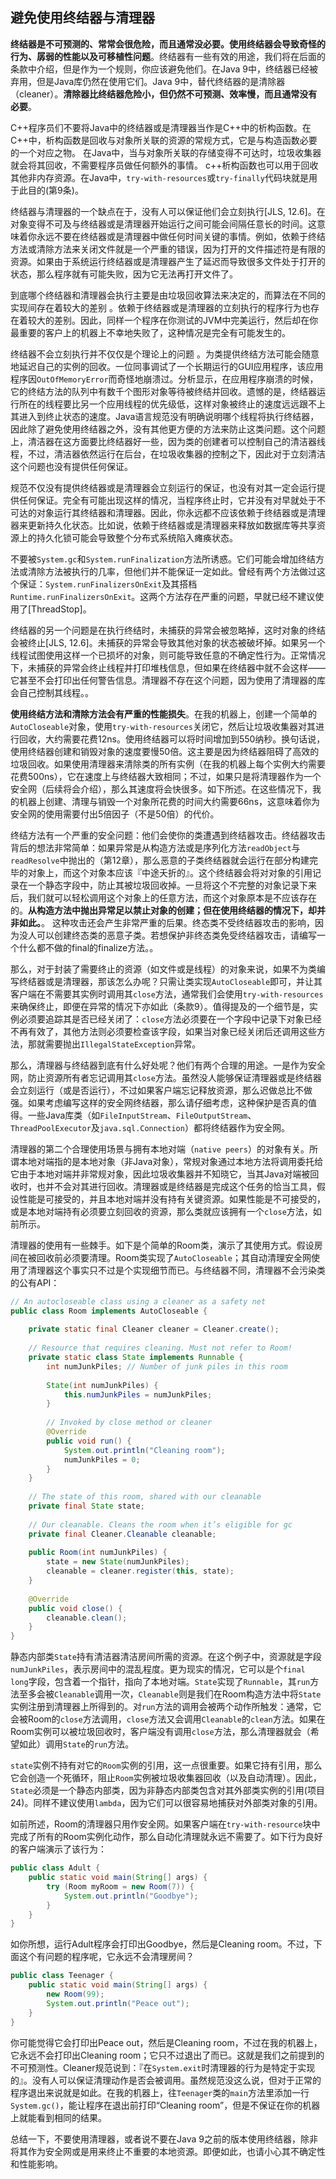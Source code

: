 ## 避免使用终结器与清理器

**终结器是不可预测的、常常会很危险，而且通常没必要。使用终结器会导致奇怪的行为、孱弱的性能以及可移植性问题**。终结器有一些有效的用途，我们将在后面的条款中介绍，但是作为一个规则，你应该避免他们。在Java 9中，终结器已经被弃用，但是Java库仍然在使用它们。Java 9中，替代终结器的是清除器（cleaner）。**清除器比终结器危险小，但仍然不可预测、效率慢，而且通常没有必要**。 

C++程序员们不要将Java中的终结器或是清理器当作是C++中的析构函数。在C++中，析构函数是回收与对象所关联的资源的常规方式，它是与构造函数必要的一个对应之物。 在Java中，当与对象所关联的存储变得不可达时，垃圾收集器就会将其回收，不需要程序员做任何额外的事情。 c++析构函数也可以用于回收其他非内存资源。在Java中，`try-with-resources`或`try-finally`代码块就是用于此目的(第9条)。

终结器与清理器的一个缺点在于，没有人可以保证他们会立刻执行[JLS, 12.6]。在对象变得不可及与终结器或是清理器开始运行之间可能会间隔任意长的时间。这意味着你永远不要在终结器或是清理器中做任何时间关键的事情。例如，依赖于终结方法或清除方法来关闭文件就是一个严重的错误，因为打开的文件描述符是有限的资源。如果由于系统运行终结器或是清理器产生了延迟而导致很多文件处于打开的状态，那么程序就有可能失败，因为它无法再打开文件了。

到底哪个终结器和清理器会执行主要是由垃圾回收算法来决定的，而算法在不同的实现间存在着较大的差别 。依赖于终结器或是清理器的立刻执行的程序行为也存在着较大的差别。因此，同样一个程序在你测试的JVM中完美运行，然后却在你最重要的客户上的机器上不幸地失败了，这种情况是完全有可能发生的。

终结器不会立刻执行并不仅仅是个理论上的问题 。为类提供终结方法可能会随意地延迟自己的实例的回收。一位同事调试了一个长期运行的GUI应用程序，该应用程序因`OutOfMemoryError`而奇怪地崩溃过。分析显示，在应用程序崩溃的时候，它的终结方法的队列中有数千个图形对象等待被终结并回收。遗憾的是，终结器运行所在的线程要比另一个应用线程的优先级低，这样对象被终止的速度远远跟不上其进入到终止状态的速度。Java语言规范没有明确说明哪个线程将执行终结器，因此除了避免使用终结器之外，没有其他更方便的方法来防止这类问题。这个问题上，清洁器在这方面要比终结器好一些，因为类的创建者可以控制自己的清洁器线程，不过，清洁器依然运行在后台，在垃圾收集器的控制之下，因此对于立刻清洁这个问题也没有提供任何保证。

规范不仅没有提供终结器或是清理器会立刻运行的保证，也没有对其一定会运行提供任何保证。完全有可能出现这样的情况，当程序终止时，它并没有对早就处于不可达的对象运行其终结器和清理器。因此，你永远都不应该依赖于终结器或是清理器来更新持久化状态。比如说，依赖于终结器或是清理器来释放如数据库等共享资源上的持久化锁可能会导致整个分布式系统陷入瘫痪状态。

不要被`System.gc`和`System.runFinalization`方法所诱惑。它们可能会增加终结方法或清除方法被执行的几率，但他们并不能保证一定如此。曾经有两个方法做过这个保证：`System.runFinalizersOnExit`及其搭档`Runtime.runFinalizersOnExit`。这两个方法存在严重的问题，早就已经不建议使用了[ThreadStop]。

终结器的另一个问题是在执行终结时，未捕获的异常会被忽略掉，这时对象的终结会被终止[JLS, 12.6]。未捕获的异常会导致其他对象的状态被破坏掉。如果另一个线程试图使用这样一个已损坏的对象，则可能导致任意的不确定性行为。正常情况下，未捕获的异常会终止线程并打印堆栈信息，但如果在终结器中就不会这样——它甚至不会打印出任何警告信息。清理器不存在这个问题，因为使用了清理器的库会自己控制其线程。。

**使用终结方法和清除方法会有严重的性能损失**。在我的机器上，创建一个简单的`AutoCloseable`对象，使用`try-with-resources`关闭它，然后让垃圾收集器对其进行回收，大约需要花费12ns。使用终结器可以将时间增加到550纳秒。换句话说，使用终结器创建和销毁对象的速度要慢50倍。这主要是因为终结器阻碍了高效的垃圾回收。如果使用清理器来清除类的所有实例（在我的机器上每个实例大约需要花费500ns），它在速度上与终结器大致相同；不过，如果只是将清理器作为一个安全网（后续将会介绍），那么其速度将会快很多。如下所述。在这些情况下，我的机器上创建、清理与销毁一个对象所花费的时间大约需要66ns，这意味着你为安全网的使用需要付出5倍因子（不是50倍）的代价。

终结方法有一个严重的安全问题：他们会使你的类遭遇到终结器攻击。终结器攻击背后的想法非常简单：如果异常是从构造方法或是序列化方法`readObject`与`readResolve`中抛出的（第12章），那么恶意的子类终结器就会运行在部分构建完毕的对象上，而这个对象本应该『中途夭折的』。这个终结器会将对对象的引用记录在一个静态字段中，防止其被垃圾回收掉。一旦将这个不完整的对象记录下来后，我们就可以轻松调用这个对象上的任意方法，而这个对象原本是不应该存在的。**从构造方法中抛出异常足以禁止对象的创建；但在使用终结器的情况下，却并非如此。**。 这种攻击还会产生非常严重的后果。终态类不受终结器攻击的影响，因为没人可以创建终态类的恶意子类。若想保护非终态类免受终结器攻击，请编写一个什么都不做的final的finalize方法。。

那么，对于封装了需要终止的资源（如文件或是线程）的对象来说，如果不为类编写终结器或是清理器，那该怎么办呢？只需让类实现`AutoCloseable`即可，并让其客户端在不需要其实例时调用其`close`方法，通常我们会使用`try-with-resources`来确保终止，即便在异常的情况下亦如此（条款9）。值得提及的一个细节是，实例必须要追踪其是否已经关闭了：`close`方法必须要在一个字段中记录下对象已经不再有效了，其他方法则必须要检查该字段，如果当对象已经关闭后还调用这些方法，那就需要抛出`IllegalStateException`异常。

那么，清理器与终结器到底有什么好处呢？他们有两个合理的用途。一是作为安全网，防止资源所有者忘记调用其`close`方法。虽然没人能够保证清理器或是终结器会立刻运行（或是否运行），不过如果客户端忘记释放资源，那么迟做总比不做强。如果考虑编写这样的安全网终结器，那么请仔细考虑，这种保护是否真的值得。一些Java库类（如`FileInputStream`、`FileOutputStream`、`ThreadPoolExecutor`及`java.sql.Connection`）都将终结器作为安全网。

清理器的第二个合理使用场景与拥有本地对端（`native peers`）的对象有关。所谓本地对端指的是本地对象（非Java对象），常规对象通过本地方法将调用委托给它由于本地对端并非常规对象，因此垃圾收集器并不知晓它，当其Java对端被回收时，也并不会对其进行回收。清理器或是终结器是完成这个任务的恰当工具，假设性能是可接受的，并且本地对端并没有持有关键资源。如果性能是不可接受的，或是本地对端持有必须要立刻回收的资源，那么类就应该拥有一个`close`方法，如前所示。

清理器的使用有一些棘手。如下是个简单的Room类，演示了其使用方式。假设房间在被回收前必须要清理。Room类实现了`AutoCloseable`；其自动清理安全网使用了清理器这个事实只不过是个实现细节而已。与终结器不同，清理器不会污染类的公有API：

```java
// An autocloseable class using a cleaner as a safety net
public class Room implements AutoCloseable {
    
	private static final Cleaner cleaner = Cleaner.create();
    
    // Resource that requires cleaning. Must not refer to Room!
    private static class State implements Runnable {
        int numJunkPiles; // Number of junk piles in this room
        
        State(int numJunkPiles) {
            this.numJunkPiles = numJunkPiles;
        }
        
        // Invoked by close method or cleaner
        @Override 
        public void run() {
            System.out.println("Cleaning room");
            numJunkPiles = 0;
        }
	}
    
    // The state of this room, shared with our cleanable
    private final State state;
    
    // Our cleanable. Cleans the room when it’s eligible for gc
    private final Cleaner.Cleanable cleanable;
    
    public Room(int numJunkPiles) {
        state = new State(numJunkPiles);
        cleanable = cleaner.register(this, state);
    }
    
    @Override 
    public void close() {
        cleanable.clean();
    }
}
```

静态内部类`State`持有清洁器清洁房间所需的资源。在这个例子中，资源就是字段`numJunkPiles`，表示房间中的混乱程度。更为现实的情况，它可以是个`final long`字段，包含着一个指针，指向了本地对端。`State`实现了`Runnable`，其`run`方法至多会被`Cleanable`调用一次，`Cleanable`则是我们在Room构造方法中将`State`实例注册到清理器上所得到的。对`run`方法的调用会被两个动作所触发：通常，它会被Room的`close`方法调用，`close`方法又会调用`Cleanable`的`clean`方法。如果在Room实例可以被垃圾回收时，客户端没有调用`close`方法，那么清理器就会（希望如此）调用`State`的`run`方法。

`state`实例不持有对它的`Room`实例的引用，这一点很重要。如果它持有引用，那么它会创造一个死循环，阻止`Room`实例被垃圾收集器回收（以及自动清理）。因此，`State`必须是一个静态内部类，因为非静态内部类包含对其外部类实例的引用(项目24)。同样不建议使用`lambda`，因为它们可以很容易地捕获对外部类对象的引用。 

如前所述，Room的清理器只用作安全网。如果客户端在`try-with-resource`块中完成了所有的Room实例化动作，那么自动化清理就永远不需要了。如下行为良好的客户端演示了该行为：

```java
public class Adult {
    public static void main(String[] args) {
        try (Room myRoom = new Room(7)) {
        	System.out.println("Goodbye");
        }
    }
}
```

如你所想，运行Adult程序会打印出Goodbye，然后是Cleaning room。不过，下面这个有问题的程序呢，它永远不会清理房间？

```java
public class Teenager {
    public static void main(String[] args) {
    	new Room(99);
    	System.out.println("Peace out");
    }
}
```

你可能觉得它会打印出Peace out，然后是Cleaning room，不过在我的机器上，它永远不会打印出Cleaning room；它只不过退出了而已。这就是我们之前提到的不可预测性。Cleaner规范说到：『在`System.exit`时清理器的行为是特定于实现的』。没有人可以保证清理动作是否会被调用。虽然规范没这么说，但对于正常的程序退出来说就是如此。在我的机器上，往`Teenager`类的`main`方法里添加一行` System.gc()`，能让程序在退出前打印“Cleaning room”，但是不保证在你的机器上就能看到相同的结果。

总结一下，不要使用清理器，或者说不要在Java 9之前的版本使用终结器，除非将其作为安全网或是用来终止不重要的本地资源。即便如此，也请小心其不确定性和性能影响。
